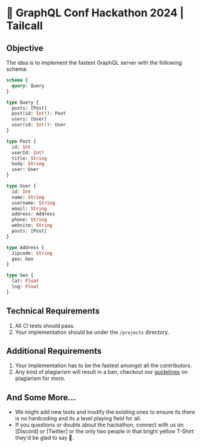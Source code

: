 # 🚀 GraphQL Conf Hackathon 2024 | Tailcall

## Objective

The idea is to implement the fastest GraphQL server with the following schema:

```graphql
schema {
  query: Query
}

type Query {
  posts: [Post]
  post(id: Int!): Post
  users: [User]
  user(id: Int!): User
}

type Post {
  id: Int
  userId: Int!
  title: String
  body: String
  user: User
}

type User {
  id: Int
  name: String
  username: String
  email: String
  address: Address
  phone: String
  website: String
  posts: [Post]
}

type Address {
  zipcode: String
  geo: Geo
}

type Geo {
  lat: Float
  lng: Float
}
```

## Technical Requirements

1. All CI tests should pass.
2. Your implementation should be under the `/projects` directory.

## Additional Requirements

1. Your implementation has to be the fastest amongst all the contributors.
2. Any kind of plagiarism will result in a ban, checkout our [guidelines](https://tailcall.run/docs/contributors/bounty/#identifying-plagiarism) on plagiarism for more.

## And Some More...

- We might add new tests and modify the existing ones to ensure its there is no hardcoding and its a level playing field for all.
- If you questions or doubts about the hackathon, connect with us on [Discord] or [Twitter] or the only two people in that bright yellow T-Shirt they'd be glad to say 👋.
